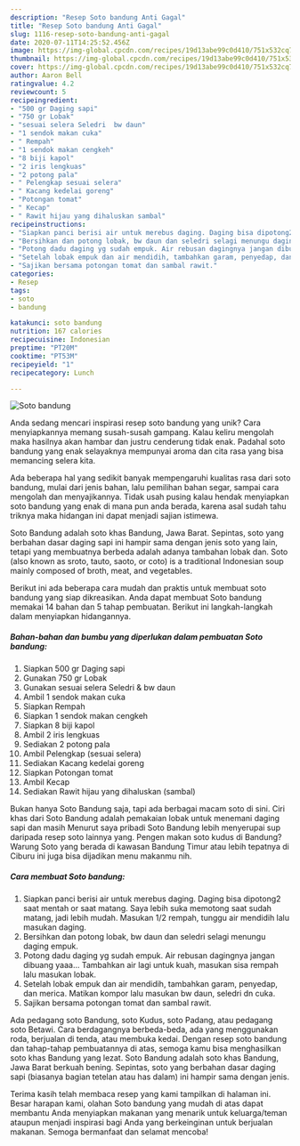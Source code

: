 ```yaml
---
description: "Resep Soto bandung Anti Gagal"
title: "Resep Soto bandung Anti Gagal"
slug: 1116-resep-soto-bandung-anti-gagal
date: 2020-07-11T14:25:52.456Z
image: https://img-global.cpcdn.com/recipes/19d13abe99c0d410/751x532cq70/soto-bandung-foto-resep-utama.jpg
thumbnail: https://img-global.cpcdn.com/recipes/19d13abe99c0d410/751x532cq70/soto-bandung-foto-resep-utama.jpg
cover: https://img-global.cpcdn.com/recipes/19d13abe99c0d410/751x532cq70/soto-bandung-foto-resep-utama.jpg
author: Aaron Bell
ratingvalue: 4.2
reviewcount: 5
recipeingredient:
- "500 gr Daging sapi"
- "750 gr Lobak"
- "sesuai selera Seledri  bw daun"
- "1 sendok makan cuka"
- " Rempah"
- "1 sendok makan cengkeh"
- "8 biji kapol"
- "2 iris lengkuas"
- "2 potong pala"
- " Pelengkap sesuai selera"
- " Kacang kedelai goreng"
- "Potongan tomat"
- " Kecap"
- " Rawit hijau yang dihaluskan sambal"
recipeinstructions:
- "Siapkan panci berisi air untuk merebus daging. Daging bisa dipotong2 saat mentah or saat matang. Saya lebih suka memotong saat sudah matang, jadi lebih mudah. Masukan 1/2 rempah, tunggu air mendidih lalu masukan daging."
- "Bersihkan dan potong lobak, bw daun dan seledri selagi menungu daging empuk."
- "Potong dadu daging yg sudah empuk. Air rebusan dagingnya jangan dibuang yaaa... Tambahkan air lagi untuk kuah, masukan sisa rempah lalu masukan lobak."
- "Setelah lobak empuk dan air mendidih, tambahkan garam, penyedap, dan merica. Matikan kompor lalu masukan bw daun, seledri dn cuka."
- "Sajikan bersama potongan tomat dan sambal rawit."
categories:
- Resep
tags:
- soto
- bandung

katakunci: soto bandung 
nutrition: 167 calories
recipecuisine: Indonesian
preptime: "PT20M"
cooktime: "PT53M"
recipeyield: "1"
recipecategory: Lunch

---
```



![Soto bandung](https://img-global.cpcdn.com/recipes/19d13abe99c0d410/751x532cq70/soto-bandung-foto-resep-utama.jpg)

Anda sedang mencari inspirasi resep soto bandung yang unik? Cara menyiapkannya memang susah-susah gampang. Kalau keliru mengolah maka hasilnya akan hambar dan justru cenderung tidak enak. Padahal soto bandung yang enak selayaknya mempunyai aroma dan cita rasa yang bisa memancing selera kita.

Ada beberapa hal yang sedikit banyak mempengaruhi kualitas rasa dari soto bandung, mulai dari jenis bahan, lalu pemilihan bahan segar, sampai cara mengolah dan menyajikannya. Tidak usah pusing kalau hendak menyiapkan soto bandung yang enak di mana pun anda berada, karena asal sudah tahu triknya maka hidangan ini dapat menjadi sajian istimewa.

Soto Bandung adalah soto khas Bandung, Jawa Barat. Sepintas, soto yang berbahan dasar daging sapi ini hampir sama dengan jenis soto yang lain, tetapi yang membuatnya berbeda adalah adanya tambahan lobak dan. Soto (also known as sroto, tauto, saoto, or coto) is a traditional Indonesian soup mainly composed of broth, meat, and vegetables.


Berikut ini ada beberapa cara mudah dan praktis untuk membuat soto bandung yang siap dikreasikan. Anda dapat membuat Soto bandung memakai 14 bahan dan 5 tahap pembuatan. Berikut ini langkah-langkah dalam menyiapkan hidangannya.

<!--inarticleads1-->

##### Bahan-bahan dan bumbu yang diperlukan dalam pembuatan Soto bandung:

1. Siapkan 500 gr Daging sapi
1. Gunakan 750 gr Lobak
1. Gunakan sesuai selera Seledri &amp; bw daun
1. Ambil 1 sendok makan cuka
1. Siapkan  Rempah
1. Siapkan 1 sendok makan cengkeh
1. Siapkan 8 biji kapol
1. Ambil 2 iris lengkuas
1. Sediakan 2 potong pala
1. Ambil  Pelengkap (sesuai selera)
1. Sediakan  Kacang kedelai goreng
1. Siapkan Potongan tomat
1. Ambil  Kecap
1. Sediakan  Rawit hijau yang dihaluskan (sambal)


Bukan hanya Soto Bandung saja, tapi ada berbagai macam soto di sini. Ciri khas dari Soto Bandung adalah pemakaian lobak untuk menemani daging sapi dan masih Menurut saya pribadi Soto Bandung lebih menyerupai sup daripada resep soto lainnya yang. Pengen makan soto kudus di Bandung? Warung Soto yang berada di kawasan Bandung Timur atau lebih tepatnya di Ciburu ini juga bisa dijadikan menu makanmu nih. 

<!--inarticleads2-->

##### Cara membuat Soto bandung:

1. Siapkan panci berisi air untuk merebus daging. Daging bisa dipotong2 saat mentah or saat matang. Saya lebih suka memotong saat sudah matang, jadi lebih mudah. Masukan 1/2 rempah, tunggu air mendidih lalu masukan daging.
1. Bersihkan dan potong lobak, bw daun dan seledri selagi menungu daging empuk.
1. Potong dadu daging yg sudah empuk. Air rebusan dagingnya jangan dibuang yaaa... Tambahkan air lagi untuk kuah, masukan sisa rempah lalu masukan lobak.
1. Setelah lobak empuk dan air mendidih, tambahkan garam, penyedap, dan merica. Matikan kompor lalu masukan bw daun, seledri dn cuka.
1. Sajikan bersama potongan tomat dan sambal rawit.


Ada pedagang soto Bandung, soto Kudus, soto Padang, atau pedagang soto Betawi. Cara berdagangnya berbeda-beda, ada yang menggunakan roda, berjualan di tenda, atau membuka kedai. Dengan resep soto bandung dan tahap-tahap pembuatannya di atas, semoga kamu bisa menghasilkan soto khas Bandung yang lezat. Soto Bandung adalah soto khas Bandung, Jawa Barat berkuah bening. Sepintas, soto yang berbahan dasar daging sapi (biasanya bagian tetelan atau has dalam) ini hampir sama dengan jenis. 

Terima kasih telah membaca resep yang kami tampilkan di halaman ini. Besar harapan kami, olahan Soto bandung yang mudah di atas dapat membantu Anda menyiapkan makanan yang menarik untuk keluarga/teman ataupun menjadi inspirasi bagi Anda yang berkeinginan untuk berjualan makanan. Semoga bermanfaat dan selamat mencoba!

